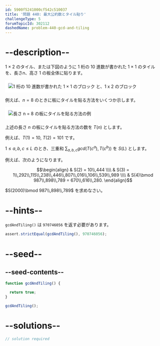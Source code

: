 ```yaml
---
id: 5900f5241000cf542c510037
title: '問題 440: 最大公約数とタイル貼り'
challengeType: 5
forumTopicId: 302112
dashedName: problem-440-gcd-and-tiling
---
```


# --description--

1 × 2 のタイル、または下図のように 1 桁の 10 進数が書かれた 1 × 1 のタイルを、長さ$n$、高さ 1 の板全体に貼ります。

<img class="img-responsive center-block" alt="1 桁の 10 進数が書かれた 1 × 1 のブロック と、1 x 2 のブロック" src="https://cdn.freecodecamp.org/curriculum/project-euler/gcd-and-tiling-1.png" style="background-color: white; padding: 10px;" />

例えば、$n = 8$ のときに板にタイルを貼る方法をいくつか示します。

<img class="img-responsive center-block" alt="長さ n = 8 の板にタイルを貼る方法の例" src="https://cdn.freecodecamp.org/curriculum/project-euler/gcd-and-tiling-2.png" style="background-color: white; padding: 10px;" />

上述の長さ $n$ の板にタイルを貼る方法の数を $T(n)$ とします。

例えば、$T(1) = 10$, $T(2) = 101$ です。

$1 ≤ a, b, c ≤ L$ のとき、三重和 $\sum_{a, b, c} gcd(T(c^a), T(c^b))$ を $S(L)$ とします。

例えば、次のようになります。

$$\begin{align} & S(2) = 10\\,444 \\\\ & S(3) = 1\\,292\\,115\\,238\\,446\\,807\\,016\\,106\\,539\\,989 \\\\ & S(4)\bmod 987\\,898\\,789 = 670\\,616\\,280. \end{align}$$

$S(2000)\bmod 987\\,898\\,789$ を求めなさい。

# --hints--

`gcdAndTiling()` は `970746056` を返す必要があります。

```js
assert.strictEqual(gcdAndTiling(), 970746056);
```

# --seed--

## --seed-contents--

```js
function gcdAndTiling() {

  return true;
}

gcdAndTiling();
```

# --solutions--

```js
// solution required
```
